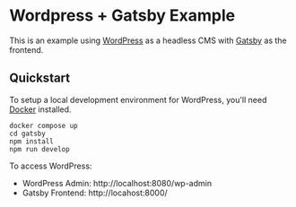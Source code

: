 # Wordpress + Gatsby Example

This is an example using [WordPress](https://wordpress.com/) as a headless CMS with [Gatsby](https://www.gatsbyjs.com/) as the frontend.

## Quickstart

To setup a local development environment for WordPress, you'll need [Docker](https://www.docker.com/) installed.

```
docker compose up
cd gatsby
npm install
npm run develop
```

To access WordPress:
- WordPress Admin: http://localhost:8080/wp-admin
- Gatsby Frontend: http://locahost:8000/


